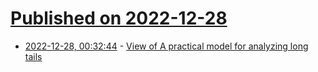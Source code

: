 # [Published on 2022-12-28](index.md)

* [2022-12-28, 00:32:44](https://lobste.rs/s/utolth/view_practical_model_for_analyzing_long) - [View of A practical model for analyzing long tails](https://firstmonday.org/ojs/index.php/fm/article/view/1832/1716)
